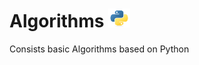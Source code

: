# Algorithms <img src="https://raw.githubusercontent.com/devicons/devicon/master/icons/python/python-original.svg" width="35" height="30">
 Consists basic Algorithms based on Python
